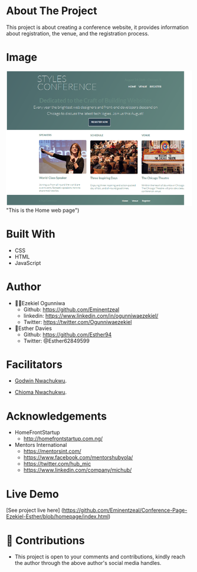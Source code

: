 # About The Project
This project is about creating a conference website, it provides information about registration, the venue, and the registration process.

## 
# Image
![welcome interface.](/assets/images/rea.png) "This is the Home web page")

# Built With
* CSS
* HTML
* JavaScript

# Author
* 👨‍🦱Ezekiel Ogunniwa
    * Github: https://github.com/Eminentzeal
    * linkedin: https://www.linkedin.com/in/ogunniwaezekiel/
    * Twitter: https://twitter.com/Ogunniwaezekiel
* 👩Esther Davies
    * Github: https://github.com/Esther94
    * Twitter: @Esther62849599

# Facilitators
* [Godwin Nwachukwu](https://github.com/Gnwin).

* [Chioma Nwachukwu](https://github.com/Chiomy).

# Acknowledgements
* HomeFrontStartup
    * http://homefrontstartup.com.ng/
* Mentors International
    * https://mentorsint.com/
    * https://www.facebook.com/mentorshubyola/
    * https://twitter.com/hub_mic
    * https://www.linkedin.com/company/michub/

# Live Demo
[See project live here] (https://github.com/Eminentzeal/Conference-Page-Ezekiel-Esther/blob/homepage/index.html)

# 🤝 Contributions
* This project is open to your comments and contributions, kindly reach the author through the above author's social media handles.
